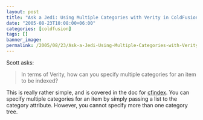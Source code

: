 ```yaml
---
layout: post
title: "Ask a Jedi: Using Multiple Categories with Verity in ColdFusion MX 7"
date: "2005-08-23T10:08:00+06:00"
categories: [coldfusion]
tags: []
banner_image: 
permalink: /2005/08/23/Ask-a-Jedi-Using-Multiple-Categories-with-Verity-in-ColdFusion-MX-7
---
```


Scott asks:

<blockquote>
In terms of Verity, how can you specify multiple categories for an item to be indexed?
</blockquote>

This is really rather simple, and is covered in the doc for <a href="http://livedocs.macromedia.com/coldfusion/7/htmldocs/00000278.htm">cfindex</a>. You can specify multiple categories for an item by simply passing a list to the category attribute. However, you cannot specify more than one category tree.